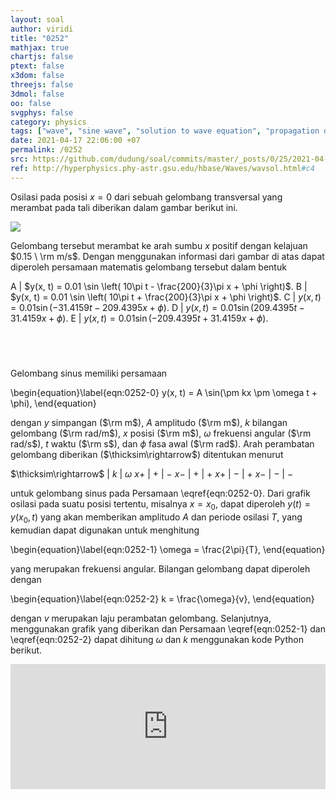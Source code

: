 ```yaml
---
layout: soal
author: viridi
title: "0252"
mathjax: true
chartjs: false
ptext: false
x3dom: false
threejs: false
3dmol: false
oo: false
svgphys: false
category: physics
tags: ["wave", "sine wave", "solution to wave equation", "propagation direction", "tutorial-6", "fi1202", "2020-2"]
date: 2021-04-17 22:06:00 +07
permalink: /0252
src: https://github.com/dudung/soal/commits/master/_posts/0/25/2021-04-17-elementary-physics-tutorial-6-2.md
ref: http://hyperphysics.phy-astr.gsu.edu/hbase/Waves/wavsol.html#c4
---
```

Osilasi pada posisi $x = 0$ dari sebuah gelombang transversal yang merambat pada tali diberikan dalam gambar berikut ini.

![]({{site.baseurl}}/assets/img/0/25/0252.png)

Gelombang tersebut merambat ke arah sumbu $x$ positif dengan kelajuan $0.15 \ \rm m/s$. Dengan menggunakan informasi dari gambar di atas dapat diperoleh persamaan matematis gelombang tersebut dalam bentuk

A | $y(x, t) = 0.01 \sin \left( 10\pi t - \frac{200}{3}\pi x + \phi \right)$.
B | $y(x, t) = 0.01 \sin \left( 10\pi t + \frac{200}{3}\pi x + \phi \right)$.
C | $y(x, t) = 0.01 \sin \left( -31.4159 t - 209.4395 x + \phi \right)$.
D | $y(x, t) = 0.01 \sin \left( 209.4395 t - 31.4159 x + \phi \right)$.
E | $y(x, t) = 0.01 \sin \left( -209.4395 t + 31.4159 x + \phi \right)$.


## &nbsp;
Gelombang sinus memiliki persamaan

\begin{equation}\label{eqn:0252-0}
y(x, t) = A \sin(\pm kx \pm \omega t + \phi), 
\end{equation}

dengan $y$ simpangan ($\rm m$), $A$ amplitudo ($\rm m$), $k$ bilangan gelombang ($\rm rad/m$), $x$ posisi ($\rm m$), $\omega$ frekuensi angular ($\rm rad/s$), $t$ waktu ($\rm s$), dan $\phi$ fasa awal ($\rm rad$). Arah perambatan gelombang diberikan ($\thicksim\rightarrow$) ditentukan menurut

$\thicksim\rightarrow$ | $k$ | $\omega$
$x+$ | $+$ | $-$
$x-$ | $+$ | $+$
$x+$ | $-$ | $+$
$x-$ | $-$ | $-$

untuk gelombang sinus pada Persamaan \eqref{eqn:0252-0}. Dari grafik osilasi pada suatu posisi tertentu, misalnya $x = x_0$, dapat diperoleh $y(t) = y(x_0, t)$ yang akan memberikan amplitudo $A$ dan periode osilasi $T$, yang kemudian dapat digunakan untuk menghitung

\begin{equation}\label{eqn:0252-1}
\omega = \frac{2\pi}{T},
\end{equation}

yang merupakan frekuensi angular. Bilangan gelombang dapat diperoleh dengan

\begin{equation}\label{eqn:0252-2}
k = \frac{\omega}{v},
\end{equation}

dengan $v$ merupakan laju perambatan gelombang. Selanjutnya, menggunakan grafik yang diberikan dan Persamaan \eqref{eqn:0252-1} dan \eqref{eqn:0252-2} dapat dihitung $\omega$ dan $k$ menggunakan kode Python berikut.

<iframe src="https://trinket.io/embed/python/027e6599bc" width="100%" height="200" frameborder="0" marginwidth="0" marginheight="0" allowfullscreen></iframe>
